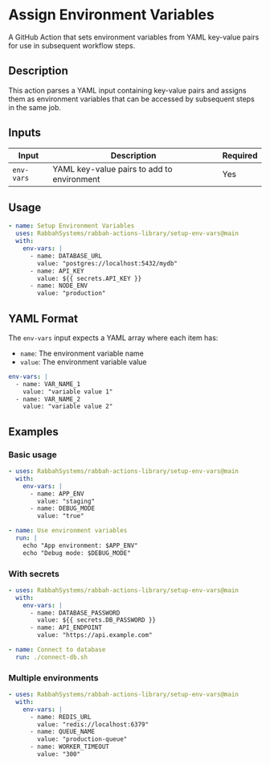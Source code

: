 # Assign Environment Variables

A GitHub Action that sets environment variables from YAML key-value pairs for use in subsequent workflow steps.

## Description

This action parses a YAML input containing key-value pairs and assigns them as environment variables that can be accessed by subsequent steps in the same job.

## Inputs

| Input      | Description                                | Required |
| ---------- | ------------------------------------------ | -------- |
| `env-vars` | YAML key-value pairs to add to environment | Yes      |

## Usage

```yaml
- name: Setup Environment Variables
  uses: RabbahSystems/rabbah-actions-library/setup-env-vars@main
  with:
    env-vars: |
      - name: DATABASE_URL
        value: "postgres://localhost:5432/mydb"
      - name: API_KEY
        value: ${{ secrets.API_KEY }}
      - name: NODE_ENV
        value: "production"
```

## YAML Format

The `env-vars` input expects a YAML array where each item has:

- `name`: The environment variable name
- `value`: The environment variable value

```yaml
env-vars: |
  - name: VAR_NAME_1
    value: "variable value 1"
  - name: VAR_NAME_2
    value: "variable value 2"
```

## Examples

### Basic usage

```yaml
- uses: RabbahSystems/rabbah-actions-library/setup-env-vars@main
  with:
    env-vars: |
      - name: APP_ENV
        value: "staging"
      - name: DEBUG_MODE
        value: "true"

- name: Use environment variables
  run: |
    echo "App environment: $APP_ENV"
    echo "Debug mode: $DEBUG_MODE"
```

### With secrets

```yaml
- uses: RabbahSystems/rabbah-actions-library/setup-env-vars@main
  with:
    env-vars: |
      - name: DATABASE_PASSWORD
        value: ${{ secrets.DB_PASSWORD }}
      - name: API_ENDPOINT
        value: "https://api.example.com"

- name: Connect to database
  run: ./connect-db.sh
```

### Multiple environments

```yaml
- uses: RabbahSystems/rabbah-actions-library/setup-env-vars@main
  with:
    env-vars: |
      - name: REDIS_URL
        value: "redis://localhost:6379"
      - name: QUEUE_NAME
        value: "production-queue"
      - name: WORKER_TIMEOUT
        value: "300"
```

